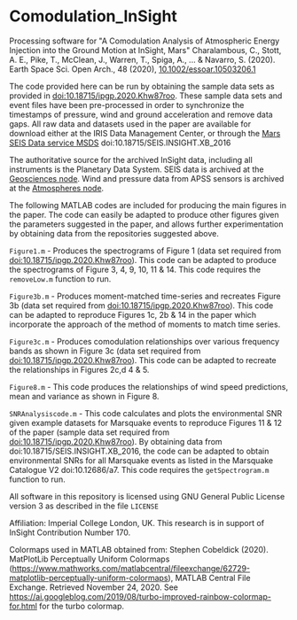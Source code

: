 # Comodulation_InSight

Processing software for "A Comodulation Analysis of Atmospheric Energy Injection into the Ground Motion at InSight, Mars" Charalambous, C., Stott, A. E., Pike, T., McClean, J., Warren, T., Spiga, A., ... & Navarro, S. (2020).  Earth Space Sci. Open Arch., 48 (2020), [10.1002/essoar.10503206.1](https://www.essoar.org/doi/10.1002/essoar.10503206.1) 

The code provided here can be run by obtaining the sample data sets as provided in [doi:10.18715/ipgp.2020.Khw87roo](https://doi.org/10.18715/IPGP.2020.KHW87ROO). These sample data sets and event files have been pre-processed in order to synchronize the timestamps of pressure, wind and ground acceleration and remove data gaps. All raw data and datasets used in the paper are available for download either at the IRIS Data Management Center, or through the [Mars SEIS Data service MSDS](https://www.seis-insight.eu/en/science/science-summary "SEIS InSight Homepage") doi:10.18715/SEIS.INSIGHT.XB_2016

The authoritative source for the archived InSight data, including all instruments is the Planetary Data System. SEIS data is archived at the [Geosciences node](https://pds-geosciences.wustl.edu/missions/insight/index.htm). Wind and pressure data from APSS sensors is archived at the [Atmospheres node](https://atmos.nmsu.edu/data_and_services/atmospheres_data/INSIGHT/insight.html).

The following MATLAB codes are included for producing the main figures in the paper. The code can easily be adapted to produce other figures given the parameters suggested in the paper, and allows further experimentation by obtaining data from the repositories suggested above.

`Figure1.m` - Produces the spectrograms of Figure 1 (data set required from [doi:10.18715/ipgp.2020.Khw87roo](https://doi.org/10.18715/IPGP.2020.KHW87ROO)). This code can be adapted to produce the spectrograms of Figure 3, 4, 9, 10, 11 & 14. This code requires the `removeLow.m` function to run.

`Figure3b.m` - Produces moment-matched time-series and recreates Figure 3b (data set required from [doi:10.18715/ipgp.2020.Khw87roo](https://doi.org/10.18715/IPGP.2020.KHW87ROO)). This code can be adapted to reproduce Figures 1c, 2b & 14 in the paper which incorporate the approach of the method of moments to match time series.

`Figure3c.m` - Produces comodulation relationships over various frequency bands as shown in Figure 3c (data set required from [doi:10.18715/ipgp.2020.Khw87roo](https://doi.org/10.18715/IPGP.2020.KHW87ROO)). This code can be adapted to recreate the relationships in Figures 2c,d 4 & 5.

`Figure8.m` - This code produces the relationships of wind speed predictions, mean and variance as shown in Figure 8.

`SNRAnalysiscode.m` - This code calculates and plots the environmental SNR given example datasets for Marsquake events to reproduce Figures 11 & 12 of the paper (sample data set required from [doi:10.18715/ipgp.2020.Khw87roo](https://doi.org/10.18715/IPGP.2020.KHW87ROO)). By obtaining data from doi:10.18715/SEIS.INSIGHT.XB_2016, the code can be adapted to obtain environmental SNRs for all Marsquake events as listed in the Marsquake Catalogue V2 doi:10.12686/a7. This code requires the `getSpectrogram.m` function to run.

All software in this repository is licensed using GNU General Public License version 3 as described in the file `LICENSE`

Affiliation: Imperial College London, UK. This research is in support of InSight Contribution Number 170.

Colormaps used in MATLAB obtained from: Stephen Cobeldick (2020). MatPlotLib Perceptually Uniform Colormaps (https://www.mathworks.com/matlabcentral/fileexchange/62729-matplotlib-perceptually-uniform-colormaps), MATLAB Central File Exchange. Retrieved November 24, 2020. See https://ai.googleblog.com/2019/08/turbo-improved-rainbow-colormap-for.html for the turbo colormap.
